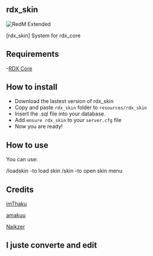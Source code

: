 ## rdx_skin
![RedM Extended](https://cdn.discordapp.com/attachments/842208552927100938/886036939499790416/skins.png)

[rdx_skin] System for rdx_core

## Requirements
-[RDX Core](https://github.com/Redm-Extended-PT/rdx_core)

## How to install
* Download the lastest version of rdx_skin
* Copy and paste ```rdx_skin``` folder to ```resources/rdx_skin```
* Insert the .sql file into your database.
* Add ```ensure rdx_skin``` to your ```server.cfg``` file
* Now you are ready!

## How to use
You can use:

/loadskin -to load skin
/skin -to open skin menu

## Credits

[imThaku](https://github.com/imThaku)

[amakuu](http://github.com/amakuu)

[Naikzer](https://github.com/Naikzer) 

## I juste converte and edit
